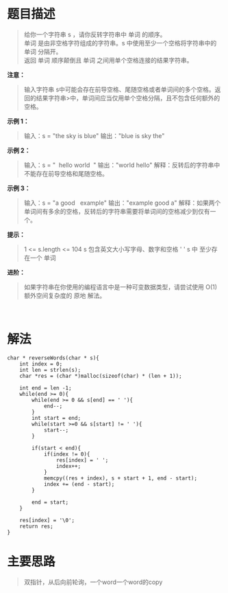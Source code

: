 # **题目描述**
>给你一个字符串 s ，请你反转字符串中 单词 的顺序。  
>单词 是由非空格字符组成的字符串。s 中使用至少一个空格将字符串中的 单词 分隔开。  
>返回 单词 顺序颠倒且 单词 之间用单个空格连接的结果字符串。 

**注意：**
>输入字符串 s中可能会存在前导空格、尾随空格或者单词间的多个空格。返回的结果字符串>中，单词间应当仅用单个空格分隔，且不包含任何额外的空格。  

**示例 1：**
>输入：s = "the sky is blue"
>输出："blue is sky the"

**示例 2：**
>输入：s = "  hello world  "
>输出："world hello"
>解释：反转后的字符串中不能存在前导空格和尾随空格。

**示例 3：**
>输入：s = "a good   example"
>输出："example good a"
>解释：如果两个单词间有多余的空格，反转后的字符串需要将单词间的空格减少到仅有一个。

**提示：**
>1 <= s.length <= 104
>s 包含英文大小写字母、数字和空格 ' '
>s 中 至少存在一个 单词

**进阶：**
>如果字符串在你使用的编程语言中是一种可变数据类型，请尝试使用 O(1) 额外空间复杂度的 原地 解法。

<br/>

# **解法**
    char * reverseWords(char * s){
        int index = 0;
        int len = strlen(s);
        char *res = (char *)malloc(sizeof(char) * (len + 1));

        int end = len -1;
        while(end >= 0){
            while(end >= 0 && s[end] == ' '){
                end--;
            }
            int start = end;
            while(start >=0 && s[start] != ' '){
                start--;
            }

            if(start < end){
                if(index != 0){
                    res[index] = ' ';
                    index++;
                }
                memcpy((res + index), s + start + 1, end - start);
                index += (end - start);
            }

            end = start;
        }

        res[index] = '\0';
        return res;
    }

# **主要思路**
>双指针，从后向前轮询，一个word一个word的copy